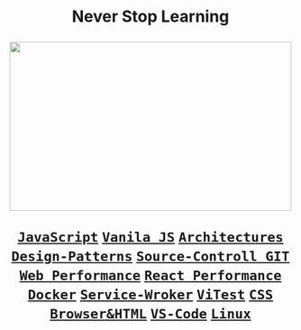 <h1 align="center">
 Never Stop Learning
</p> 
<p align="center">
 <img width=500 height=300 src="https://www.angularjsindia.com/blog/wp-content/uploads/2022/01/front-end-development-roadmap.jpg"/>
</p>
 
[__```JavaScript```__](https://github.com/nmolaei7878/NoteBook/tree/JS-HandBook)
[__```Vanila JS```__](https://github.com/nmolaei7878/NoteBook/tree/JS-Vanila)
[__```Architectures```__](https://github.com/nmolaei7878/NoteBook/tree/Architectures-%26-Pattterns)
[__```Design-Patterns```__](https://github.com/nmolaei7878/NoteBook/tree/JS-Design-Patterns)
[__```Source-Controll GIT```__](https://github.com/nmolaei7878/NoteBook/tree/Source-Controll-Git)
[__```Web Performance```__](https://github.com/nmolaei7878/NoteBook/tree/JS-Web-Performance)
[__```React Performance```__](https://github.com/nmolaei7878/NoteBook/tree/React-Performance)
[__```Docker```__](https://github.com/nmolaei7878/NoteBook/tree/Docker)
[__```Service-Wroker```__](https://github.com/nmolaei7878/NoteBook/tree/Sevice-Worker)
[__```ViTest```__](https://github.com/nmolaei7878/NoteBook/tree/JS-Vitest)
[__```CSS```__](https://github.com/nmolaei7878/NoteBook/tree/CSS)
[__```Browser&HTML```__](https://github.com/nmolaei7878/NoteBook/tree/Browser-%26-HTML)
[__```VS-Code```__](https://github.com/nmolaei7878/NoteBook/tree/VS-Code)
[__```Linux```__](https://github.com/nmolaei7878/NoteBook/tree/Linux-%26-Command-Line)
